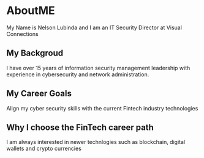 # AboutME
My Name is Nelson Lubinda and I am an IT Security Director at Visual Connections
## My Backgroud
I have over 15 years of information security management leadership with experience in cybersecurity and network administration. 
## My Career Goals
Align my cyber security skills with the current Fintech industry technologies
## Why I choose the FinTech career path
I am always interested in newer technlogies such as blockchain, digital wallets and crypto currencies
